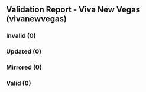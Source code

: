 ## Validation Report - Viva New Vegas (vivanewvegas)


### Invalid (0)
### Updated (0)
### Mirrored (0)
### Valid (0)
